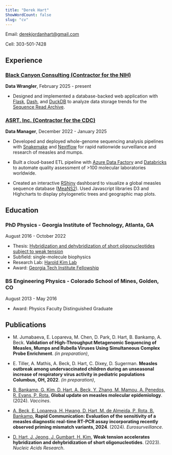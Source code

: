 ```yaml
---
title: "Derek Hart"
ShowWordCount: false 
slug: "cv"
---
```

Email: derekjordanhart@gmail.com 

Cell: 303-501-7428

## Experience

### [Black Canyon Consulting (Contractor for the NIH)](https://www.bccdc.net/) ###
**Data Wrangler**, February 2025 - present
- Designed and implemented a database-backed web application with [Flask](https://flask.palletsprojects.com/en/stable/), [Dash](https://dash.plotly.com/), and [DuckDB](https://duckdb.org/) to analyze data storage trends for the [Sequence Read Archive](https://www.ncbi.nlm.nih.gov/sra).
### [ASRT, Inc. (Contractor for the CDC)](https://www.asrtinc.com/)
**Data Manager**, December 2022 - January 2025

- Developed and deployed whole-genome sequencing analysis pipelines with [Snakemake](https://snakemake.github.io/) and [Nextflow](https://www.nextflow.io/) for rapid nationwide surveillance and research of measles and mumps.

- Built a cloud-based ETL pipeline with [Azure Data Factory](https://azure.microsoft.com/en-us/products/data-factory) and [Databricks](https://www.databricks.com/) to automate quality assessment of >100 molecular laboratories worldwide.

- Created an interactive [RShiny](https://shiny.posit.co/) dashboard to visualize a global measles sequence database ([MeaNS2](https://who-gmrln.org/means2)). Used Javascript libraries D3 and Highcharts to display phylogenetic trees and geographic map plots.


## Education
### PhD Physics - Georgia Institute of Technology, Atlanta, GA
August 2016 - October 2022
- Thesis: [Hybridization and dehybridization of short oligonucleotides subject to weak tension](https://repository.gatech.edu/entities/publication/5bae46e4-90b8-4e7c-9140-66407e17a437)
- Subfield: single-molecule biophysics
- Research Lab: [Harold Kim Lab](https://haroldkimlab.gatech.edu/)
- Award: [Georgia Tech Institute Fellowship](https://grad.gatech.edu/georgia-tech-institute-fellowship)
### BS Engineering Physics - Colorado School of Mines, Golden, CO
August 2013 - May 2016
- Award: Physics Faculty Distinguished Graduate

## Publications

- M. Jumabaeva, E. Lopareva, M. Chen, D. Park, D. Hart, B. Bankamp, A. Beck. **Validation of High-Throughput Metagenomic Sequencing of Measles, Mumps and Rubella Viruses Using Simultaneous Complex Probe Enrichment**. *(in preparation)*,

- E. Tiller, A. Mathis, A. Beck, D. Hart, C. Dixey, D. Sugerman. **Measles outbreak among undervaccinated children during an unseasonal increase of respiratory virus activity in pediatric populations Columbus, OH, 2022**. *(in preparation)*,

- [B. Bankamp, G. Kim, D. Hart, A. Beck, Y. Zhang, M. Mamou, A. Penedos, R. Evans, P. Rota.](https://www.mdpi.com/2076-393X/12/7/810) **Global update on measles molecular epidemiology**. (2024). *Vaccines*.


- [A. Beck, E. Lopareva, H. Hwang, D. Hart, M. de Almeida, P. Rota, B. Bankamp.](https://www.eurosurveillance.org/content/10.2807/1560-7917.ES.2024.29.28.2400410) **Rapid Communication: Evaluation of the sensitivity of a measles diagnostic real-time RT-PCR assay incorporating recently observed priming mismatch variants, 2024**. (2024). *Eurosurveillance*. 

- [D. Hart, J. Jeong, J. Gumbart, H. Kim.](https://academic.oup.com/nar/article/51/7/3030/7068368) **Weak tension accelerates hybridization and dehybridization of short oligonucleotides**. (2023). *Nucleic Acids Research*.
